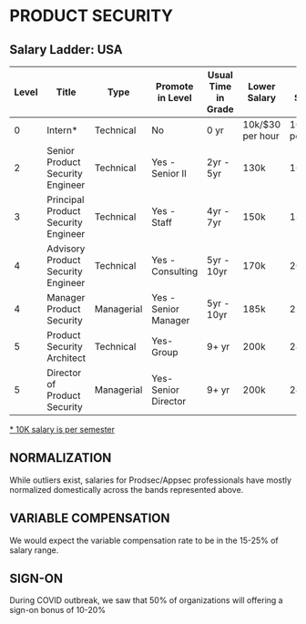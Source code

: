 # PRODUCT SECURITY

## Salary Ladder: USA

| Level | Title | Type | Promote in Level | Usual Time in Grade | Lower Salary | Mid Salary | High Salary | Variable Compensation |
| ---- | ------ | ----- | -------- |---------- |  ------------ | ---------- | ----------- | --------------------- |
| 0| Intern\* | Technical  | No | 0 yr | 10k/$30 per hour | 10k/$30 per hour| 10k/$30 per hour | Not eligible |
| 2| Senior Product Security Engineer | Technical  | Yes - Senior II | 2yr - 5yr | 130k | 165k | 185k | Not eligible |
| 3| Principal Product Security Engineer | Technical | Yes - Staff | 4yr - 7yr | 150k | 185k | 200k | Infrequent |
| 4| Advisory Product Security Engineer | Technical | Yes - Consulting | 5yr - 10yr | 170k | 200k | 230k | Frequent |
| 4| Manager Product Security | Managerial | Yes - Senior Manager | 5yr - 10yr | 185k | 220k | 250k | Frequent |
| 5| Product Security Architect| Technical | Yes- Group  | 9+ yr | 200k | 240k | 280k | Mostly |
| 5| Director of Product Security | Managerial | Yes- Senior Director | 9+ yr | 200k | 240k | 285k | Almost Definitely |

<ins>\* 10K salary is per semester</ins>
## NORMALIZATION

While outliers exist, salaries for Prodsec/Appsec professionals have mostly normalized domestically across the bands represented above. 

## VARIABLE COMPENSATION

We would expect the variable compensation rate to be in the 15-25% of salary range.

## SIGN-ON

During COVID outbreak, we saw that 50% of organizations will offering a sign-on bonus of 10-20%
